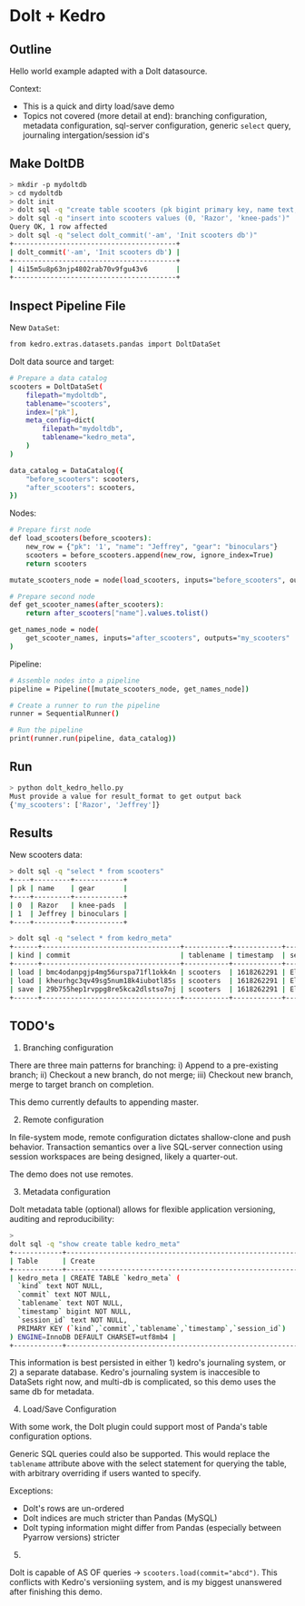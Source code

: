 
# Dolt + Kedro

## Outline

Hello world example adapted with a Dolt datasource.

Context:
- This is a quick and dirty load/save demo
- Topics not covered (more detail at end): branching configuration,
    metadata configuration, sql-server configuration, generic `select`
    query, journaling intergation/session id's

## Make DoltDB

```bash
> mkdir -p mydoltdb
> cd mydoltdb
> dolt init
> dolt sql -q "create table scooters (pk bigint primary key, name text, gear text)"
> dolt sql -q "insert into scooters values (0, 'Razor', 'knee-pads')"
Query OK, 1 row affected
> dolt sql -q "select dolt_commit('-am', 'Init scooters db')"
+----------------------------------------+
| dolt_commit('-am', 'Init scooters db') |
+----------------------------------------+
| 4i15m5u8p63njp4802rab70v9fgu43v6       |
+----------------------------------------+
```

## Inspect Pipeline File

New `DataSet`:
```bash
from kedro.extras.datasets.pandas import DoltDataSet
```

Dolt data source and target:
```bash
# Prepare a data catalog
scooters = DoltDataSet(
    filepath="mydoltdb",
    tablename="scooters",
    index=["pk"],
    meta_config=dict(
        filepath="mydoltdb",
        tablename="kedro_meta",
    )
)

data_catalog = DataCatalog({
    "before_scooters": scooters,
    "after_scooters": scooters,
})
```

Nodes:
```bash
# Prepare first node
def load_scooters(before_scooters):
    new_row = {"pk": '1', "name": "Jeffrey", "gear": "binoculars"}
    scooters = before_scooters.append(new_row, ignore_index=True)
    return scooters

mutate_scooters_node = node(load_scooters, inputs="before_scooters", outputs="after_scooters")

# Prepare second node
def get_scooter_names(after_scooters):
    return after_scooters["name"].values.tolist()

get_names_node = node(
    get_scooter_names, inputs="after_scooters", outputs="my_scooters"
)
```

Pipeline:
```bash
# Assemble nodes into a pipeline
pipeline = Pipeline([mutate_scooters_node, get_names_node])

# Create a runner to run the pipeline
runner = SequentialRunner()

# Run the pipeline
print(runner.run(pipeline, data_catalog))
```

## Run

```bash
> python dolt_kedro_hello.py
Must provide a value for result_format to get output back
{'my_scooters': ['Razor', 'Jeffrey']}
```

## Results

New scooters data:
```bash
> dolt sql -q "select * from scooters"
+----+---------+------------+
| pk | name    | gear       |
+----+---------+------------+
| 0  | Razor   | knee-pads  |
| 1  | Jeffrey | binoculars |
+----+---------+------------+
```

```bash
> dolt sql -q "select * from kedro_meta"
+------+----------------------------------+-----------+------------+------------+
| kind | commit                           | tablename | timestamp  | session_id |
+------+----------------------------------+-----------+------------+------------+
| load | bmc4odanpgjp4mg56urspa71fl1okk4n | scooters  | 1618262291 | Ellipsis   |
| load | kheurhgc3qv49sg5num18k4iubotl85s | scooters  | 1618262291 | Ellipsis   |
| save | 29b755hep1rvppg8re5kca2dlstso7nj | scooters  | 1618262291 | Ellipsis   |
+------+----------------------------------+-----------+------------+------------+
```

## TODO's

1. Branching configuration

There are three main patterns for branching: i) Append to a pre-existing
branch; ii) Checkout a new branch, do not merge; iii) Checkout new
branch, merge to target branch on completion.

This demo currently defaults to appending master.

2. Remote configuration

In file-system mode, remote configuration dictates shallow-clone and
push behavior. Transaction semantics over a live SQL-server connection using
session workspaces are being designed, likely a quarter-out.

The demo does not use remotes.

3. Metadata configuration

Dolt metadata table (optional) allows for flexible application versioning, auditing
and reproducibility:
```bash
>
dolt sql -q "show create table kedro_meta"
+------------+----------------------------------------------------------+
| Table      | Create                                                   |
+------------+----------------------------------------------------------+
| kedro_meta | CREATE TABLE `kedro_meta` (
  `kind` text NOT NULL,
  `commit` text NOT NULL,
  `tablename` text NOT NULL,
  `timestamp` bigint NOT NULL,
  `session_id` text NOT NULL,
  PRIMARY KEY (`kind`,`commit`,`tablename`,`timestamp`,`session_id`)
) ENGINE=InnoDB DEFAULT CHARSET=utf8mb4 |
+------------+----------------------------------------------------------+
```

This information is best persisted in either 1) kedro's journaling system,
or 2) a separate database. Kedro's journaling system is inaccesible to
DataSets right now, and multi-db is complicated, so this demo uses the
same db for metadata.

4. Load/Save Configuration

With some work, the Dolt plugin could support most of Panda's table
configuration options.

Generic SQL queries could also be supported. This would replace the
`tablename` attribute above with the select statement for querying the
table, with arbitrary overriding if users wanted to specify.

Exceptions:
- Dolt's rows are un-ordered
- Dolt indices are much stricter than Pandas (MySQL)
- Dolt typing information might differ from Pandas (especially between
    Pyarrow versions)
stricter 

5. 
Dolt is capable of AS OF queries -> `scooters.load(commit="abcd")`.
This conflicts with Kedro's versioniing system, and is my biggest
unanswered after finishing this demo.

